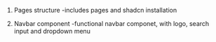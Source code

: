 1. Pages structure
-includes pages and shadcn installation

2. Navbar component
-functional navbar componet, with logo, search input and dropdown menu